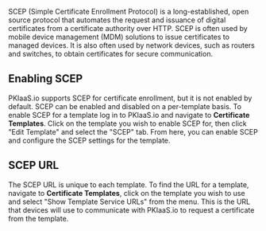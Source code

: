 SCEP (Simple Certificate Enrollment Protocol) is a long-established, open source protocol that automates the request and issuance of digital certificates from a certificate authority over HTTP. SCEP is often used by mobile device management (MDM) solutions to issue certificates to managed devices. It is also often used by network devices, such as routers and switches, to obtain certificates for secure communication.

## Enabling SCEP
PKIaaS.io supports SCEP for certificate enrollment, but it is not enabled by default. SCEP can be enabled and disabled on a per-template basis. To enable SCEP for a template log in to PKIaaS.io and navigate to **Certificate Templates**. Click on the template you wish to enable SCEP for, then click "Edit Template" and select the "SCEP" tab. From here, you can enable SCEP and configure the SCEP settings for the template.

## SCEP URL
The SCEP URL is unique to each template. To find the URL for a template, navigate to **Certificate Templates**, click on the template you wish to use and select "Show Template Service URLs" from the menu. This is the URL that devices will use to communicate with PKIaaS.io to request a certificate from the template.